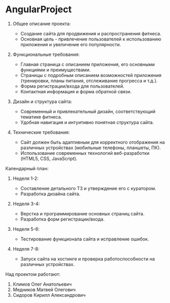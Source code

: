 # AngularProject

1. Общее описание проекта:
   - Создание сайта для продвижения и распространения фитнеса.
   - Основная цель - привлечение пользователей к использованию приложения и увеличение его популярности.
   
2. Функциональные требования:
   - Главная страница с описанием приложения, его основными функциями и преимуществами.
   - Страницы с подробным описанием возможностей приложения (тренировки, планы питания, отслеживание прогресса и т.д.).
   - Форма регистрации/входа для пользователей.
   - Контактная информация и форма обратной связи.

3. Дизайн и структура сайта:
   - Современный и привлекательный дизайн, соответствующий тематике фитнеса.
   - Удобная навигация и интуитивно понятная структура сайта.
   
4. Технические требования:
   - Сайт должен быть адаптивным для корректного отображения на различных устройствах (мобильные телефоны, планшеты, ПК).
   - Использование современных технологий веб-разработки (HTML5, CSS, JavaScript).
   
Календарный план:

1. Неделя 1-2:
   - Составление детального ТЗ и утверждение его с куратором.
   - Разработка дизайна сайта.
   
2. Неделя 3-4:
   - Верстка и программирование основных страниц сайта.
   - Разработка форм регистрации/входа.
   
3. Неделя 5-6:
   - Тестирование функционала сайта и исправление ошибок.
   
4. Неделя 7-8:
   - Запуск сайта на хостинге и проверка работоспособности на различных устройствах.

Над проектом работают:
1. Климов Олег Анатольевич
2. Медников Матвей Олегович
3. Сидоров Кирилл Александрович